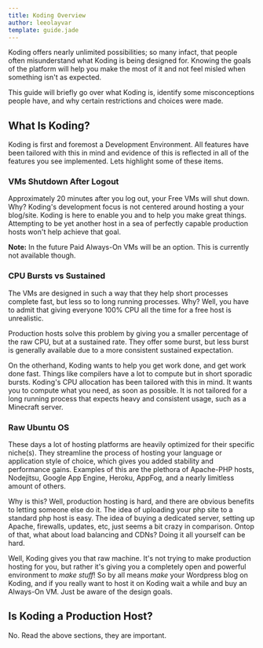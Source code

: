 ```yaml
---
title: Koding Overview
author: leeolayvar
template: guide.jade
---
```




Koding offers nearly unlimited possibilities; so many infact, that people
often misunderstand what Koding is being designed for. Knowing the goals
of the platform will help you make the most of it and not feel misled when
something isn't as expected.

This guide will briefly go over what Koding is, identify some
misconceptions people have, and why certain restrictions and choices were
made.



## What Is Koding?

Koding is first and foremost a Development Environment. All features have been
tailored with this in mind and evidence of this is reflected in all of the
features you see implemented. Lets highlight some of these items.

### VMs Shutdown After Logout

Approximately 20 minutes after you log out, your Free VMs will shut down. Why?
Koding's development focus is not centered around hosting a your blog/site.
Koding is here to enable you and to help you make great things. Attempting
to be yet another host in a sea of perfectly capable production hosts
won't help achieve that goal.

**Note:** In the future Paid Always-On VMs will be an option. This is
currently not available though.

### CPU Bursts vs Sustained

The VMs are designed in such a way that they help short processes complete
fast, but less so to long running processes. Why? Well, you have to admit
that giving everyone 100% CPU all the time for a free host is unrealistic.

Production hosts solve this problem by giving you a smaller percentage
of the raw CPU, but at a sustained rate. They offer some burst, but less
burst is generally available due to a more consistent sustained
expectation.

On the otherhand, Koding wants to help you get work done, and get work
done fast. Things like compilers have a lot to compute but in short
sporadic bursts. Koding's CPU allocation has been tailored with this
in mind. It wants you to compute what you need, as soon as possible.
It is not tailored for a long running process that expects heavy
and consistent usage, such as a Minecraft server.

### Raw Ubuntu OS

These days a lot of hosting platforms are heavily optimized for
their specific niche(s). They streamline the process of hosting your
language or application style of choice, which gives you added
stability and performance gains. Examples of this are the plethora
of Apache-PHP hosts, Nodejitsu, Google App Engine, Heroku, AppFog,
and a nearly limitless amount of others.

Why is this? Well, production hosting is hard, and there are obvious
benefits to letting someone else do it. The idea of uploading your
php site to a standard php host is easy. The idea of buying a
dedicated server, setting up Apache, firewalls, updates, etc, just
seems a bit crazy in comparison. Ontop of that, what about
load balancing and CDNs? Doing it all yourself can be hard.

Well, Koding gives you that raw machine. It's not trying to make
production hosting for you, but rather it's giving you a completely
open and powerful environment to *make stuff*! So by all means
*make* your Wordpress blog on Koding, and if you really want
to host it on Koding wait a while and buy an Always-On VM. Just
be aware of the design goals.



## Is Koding a Production Host?

No. Read the above sections, they are important.


